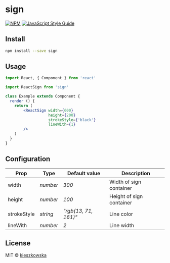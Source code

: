 # sign

>

[![NPM](https://img.shields.io/npm/v/sign.svg)](https://www.npmjs.com/package/sign) [![JavaScript Style Guide](https://img.shields.io/badge/code_style-standard-brightgreen.svg)](https://standardjs.com)

## Install

```bash
npm install --save sign
```

## Usage

```jsx
import React, { Component } from 'react'

import ReactSign from 'sign'

class Example extends Component {
  render () {
    return (
        <ReactSign width={600}
                   height={200}
                   strokeStyle={'black'}
                   lineWith={1}
        />
    )
  }
}
```

## Configuration

| Prop               | Type               | Default value        | Description                 |
| ------------------ | ------------------ | -------------------- | --------------------------- |
| width              | *number*           | *300*                | Width of sign container     |
| height             | *number*           | *100*                | Height of sign container    |
| strokeStyle        | *string*           | *"rgb(13, 71, 161)"* | Line color                  |
| lineWith           | *number*           | *2*                  | Line width                  |

## License

MIT © [kieszkowska](https://github.com/kieszkowska)
